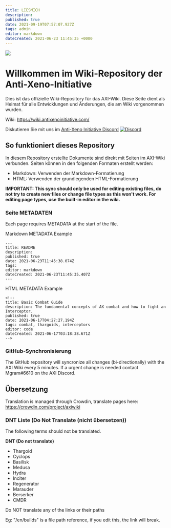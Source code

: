 ```yaml
---
title: LIESMICH
description:
published: true
date: 2021-09-19T07:57:07.927Z
tags: admin
editor: markdown
dateCreated: 2021-06-23 11:45:35 +0000
---
```


![](img/home.jpg)
# Willkommen im Wiki-Repository der Anti-Xeno-Initiative
Dies ist das offizielle Wiki-Repository für das AXI-Wiki. Diese Seite dient als Heimat für alle Entwicklungen und Änderungen, die am Wiki vorgenommen wurden.

Wiki: https://wiki.antixenoinitiative.com/

Diskutieren Sie mit uns im [Anti-Xeno Initiative Discord](https://discord.gg/bqmDxdm) [![Discord](https://img.shields.io/discord/591914197219016707.svg?label=&logo=discord&logoColor=ffffff&color=7389D8&labelColor=6A7EC2)](https://discord.gg/bqmDxdm)

## So funktioniert dieses Repository

In diesem Repository erstellte Dokumente sind direkt mit Seiten im AXI-Wiki verbunden. Seiten können in den folgenden Formaten erstellt werden:

- Markdown: Verwenden der Markdown-Formatierung
- HTML: Verwenden der grundlegenden HTML-Formatierung

**IMPORTANT: This sync should only be used for editing existing files, do not try to create new files or change file types as this won't work. For editing page types, use the built-in editor in the wiki.**

### Seite METADATEN

Each page requires METADATA at the start of the file.

Markdown METADATA Example
```
---
title: README
description:
published: true
date: 2021-06-23T11:45:38.074Z
tags:
editor: markdown
dateCreated: 2021-06-23T11:45:35.407Z
---
```

HTML METADATA Example
```
<!--
title: Basic Combat Guide
description: The fundamental concepts of AX combat and how to fight an Interceptor.
published: true
date: 2021-06-17T04:27:27.194Z
tags: combat, thargoids, interceptors
editor: code
dateCreated: 2021-06-17T03:18:38.671Z
-->
```

### GitHub-Synchronisierung

The GitHub repository will syncronize all changes (bi-directionally) with the AXI Wiki every 5 minutes. If a urgent change is needed contact Mgram#6610 on the AXI Discord.

## Übersetzung

Translation is managed through Crowdin, translate pages here: https://crowdin.com/project/axiwiki

### DNT Liste (Do Not Translate (nicht übersetzen))
The following terms should not be translated.

**DNT (Do not translate)**
- Thargoid
- Cyclops
- Basilisk
- Medusa
- Hydra
- Inciter
- Regenerator
- Marauder
- Berserker
- CMDR

Do NOT translate any of the links or their paths

Eg: "/en/builds" is a file path reference, if you edit this, the link will break.
